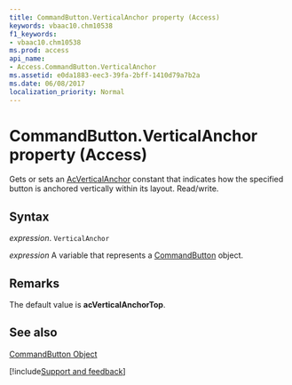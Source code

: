 ```yaml
---
title: CommandButton.VerticalAnchor property (Access)
keywords: vbaac10.chm10538
f1_keywords:
- vbaac10.chm10538
ms.prod: access
api_name:
- Access.CommandButton.VerticalAnchor
ms.assetid: e0da1883-eec3-39fa-2bff-1410d79a7b2a
ms.date: 06/08/2017
localization_priority: Normal
---
```



# CommandButton.VerticalAnchor property (Access)

Gets or sets an [AcVerticalAnchor](Access.AcVerticalAnchor.md) constant that indicates how the specified button is anchored vertically within its layout. Read/write.


## Syntax

_expression_. `VerticalAnchor`

_expression_ A variable that represents a [CommandButton](Access.CommandButton.md) object.


## Remarks

The default value is  **acVerticalAnchorTop**.


## See also


[CommandButton Object](Access.CommandButton.md)

[!include[Support and feedback](~/includes/feedback-boilerplate.md)]